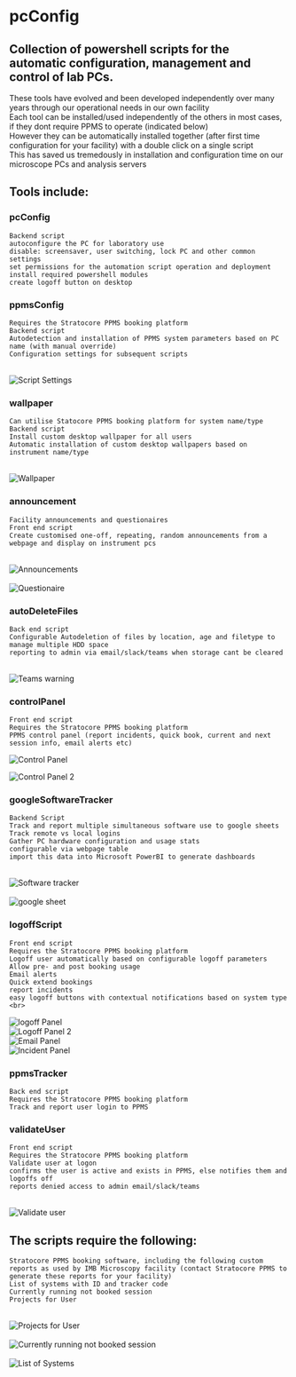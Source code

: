 # pcConfig
## Collection of powershell scripts for the automatic configuration, management and control of lab PCs.

These tools have evolved and been developed independently over many years through our operational needs in our own facility<br>
Each tool can be installed/used independently of the others in most cases, if they dont require PPMS to operate (indicated below)<br>
However they can be automatically installed together (after first time configuration for your facility) with a double click on a single script<br>
This has saved us tremedously in installation and configuration time on our microscope PCs and analysis servers<br>


## Tools include:

### pcConfig
    Backend script
    autoconfigure the PC for laboratory use
    disable: screensaver, user switching, lock PC and other common settings 
    set permissions for the automation script operation and deployment
    install required powershell modules
    create logoff button on desktop

### ppmsConfig
    Requires the Stratocore PPMS booking platform
    Backend script
    Autodetection and installation of PPMS system parameters based on PC name (with manual override)
    Configuration settings for subsequent scripts
<br>![Script Settings](https://github.com/user-attachments/assets/dd53e04f-78c2-49e8-bef5-a3540c9901f6)<br>

    
### wallpaper
    Can utilise Statocore PPMS booking platform for system name/type
    Backend script
    Install custom desktop wallpaper for all users
    Automatic installation of custom desktop wallpapers based on instrument name/type
<br>![Wallpaper](https://github.com/user-attachments/assets/76fbe44c-b4e6-4ce3-a1f5-5b9bdc82356a)<br>


### announcement
    Facility announcements and questionaires
    Front end script
    Create customised one-off, repeating, random announcements from a webpage and display on instrument pcs
<br>![Announcements](https://github.com/user-attachments/assets/88981e1d-56eb-46ff-96b8-df5022d8a73a)<br>
<br>![Questionaire](https://github.com/user-attachments/assets/a1eb55a9-185c-46f7-bbaa-f683b6f86de9)<br>


### autoDeleteFiles
    Back end script
    Configurable Autodeletion of files by location, age and filetype to manage multiple HDD space
    reporting to admin via email/slack/teams when storage cant be cleared
<br>![Teams warning](https://github.com/user-attachments/assets/2afc4d46-03d6-4d45-97fb-079be43977ae)<br>

### controlPanel
    Front end script
    Requires the Stratocore PPMS booking platform
    PPMS control panel (report incidents, quick book, current and next session info, email alerts etc)
  ![Control Panel](https://github.com/user-attachments/assets/940d0543-16a2-4c9b-8b54-1d9de19642f1)
  
  ![Control Panel 2](https://github.com/user-attachments/assets/ab487985-0753-4749-80dc-b6ad8d6f4ed2)

    
### googleSoftwareTracker
    Backend Script
    Track and report multiple simultaneous software use to google sheets
    Track remote vs local logins
    Gather PC hardware configuration and usage stats
    configurable via webpage table
    import this data into Microsoft PowerBI to generate dashboards
<br>![Software tracker](https://github.com/user-attachments/assets/6db99d9d-c3c1-4af4-9d91-db1b92206ff5)<br>
<br>![google sheet](https://github.com/user-attachments/assets/53ebe704-411c-4290-bcad-d0cd6b29d0e2)<br>


### logoffScript
    Front end script
    Requires the Stratocore PPMS booking platform
    Logoff user automatically based on configurable logoff parameters 
    Allow pre- and post booking usage
    Email alerts
    Quick extend bookings
    report incidents
    easy logoff buttons with contextual notifications based on system type
    <br>
  ![logoff Panel](https://github.com/user-attachments/assets/3f09e6ad-bebe-4697-8ff7-b9ac67bf6b9b)
  <br>
  ![Logoff Panel 2](https://github.com/user-attachments/assets/eb0c0948-4aee-4426-997a-a6ff8a08eb7c)
  <br>
  ![Email Panel](https://github.com/user-attachments/assets/892bb479-363b-4b92-9304-b2d9515c0b0b)
  <br>
  ![Incident Panel](https://github.com/user-attachments/assets/49927a43-60b4-44bf-a69c-221a75cf7d68)
  <br>

### ppmsTracker
    Back end script
    Requires the Stratocore PPMS booking platform
    Track and report user login to PPMS
    
### validateUser
    Front end script
    Requires the Stratocore PPMS booking platform
    Validate user at logon
    confirms the user is active and exists in PPMS, else notifies them and logoffs off
    reports denied access to admin email/slack/teams
<br>![Validate user](https://github.com/user-attachments/assets/f6df3b15-2afe-4670-b119-51ab65e09977)<br>

      
## The scripts require the following:
    Stratocore PPMS booking software, including the following custom reports as used by IMB Microscopy facility (contact Stratocore PPMS to generate these reports for your facility)
    List of systems with ID and tracker code
    Currently running not booked session
    Projects for User
<br>![Projects for User](https://github.com/user-attachments/assets/3026294e-0ba8-4fb1-af4a-d62220cc9e06)<br>
<br>![Currently running not booked session](https://github.com/user-attachments/assets/97012fc2-fb31-4c3f-9240-420572b226d0)<br>
<br>![List of Systems](https://github.com/user-attachments/assets/fcc7ddb6-57d3-4c4b-9195-245f10492445)<br>
<br>

